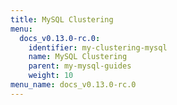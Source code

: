 ```yaml
---
title: MySQL Clustering
menu:
  docs_v0.13.0-rc.0:
    identifier: my-clustering-mysql
    name: MySQL Clustering
    parent: my-mysql-guides
    weight: 10
menu_name: docs_v0.13.0-rc.0
---
```

